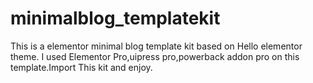# minimalblog_templatekit
 This is a elementor minimal blog template kit based on Hello elementor theme. I used Elementor Pro,uipress pro,powerback addon pro on this template.Import This kit and enjoy.
